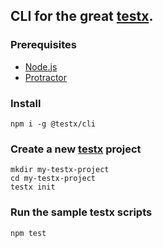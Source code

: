## CLI for the great [testx](http://testx.io/testx).

### Prerequisites
- [Node.js](https://nodejs.org)
- [Protractor](http://www.protractortest.org/)

### Install
```
npm i -g @testx/cli
```
### Create a new [testx](http://testx.io/testx) project
```
mkdir my-testx-project
cd my-testx-project
testx init
```
### Run the sample testx scripts
```
npm test
```
